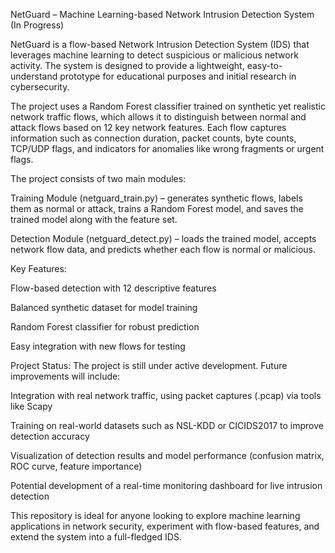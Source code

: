 NetGuard – Machine Learning-based Network Intrusion Detection System (In Progress)

NetGuard is a flow-based Network Intrusion Detection System (IDS) that leverages machine learning to detect suspicious or malicious network activity. The system is designed to provide a lightweight, easy-to-understand prototype for educational purposes and initial research in cybersecurity.

The project uses a Random Forest classifier trained on synthetic yet realistic network traffic flows, which allows it to distinguish between normal and attack flows based on 12 key network features. Each flow captures information such as connection duration, packet counts, byte counts, TCP/UDP flags, and indicators for anomalies like wrong fragments or urgent flags.

The project consists of two main modules:

Training Module (netguard_train.py) – generates synthetic flows, labels them as normal or attack, trains a Random Forest model, and saves the trained model along with the feature set.

Detection Module (netguard_detect.py) – loads the trained model, accepts network flow data, and predicts whether each flow is normal or malicious.

Key Features:

Flow-based detection with 12 descriptive features

Balanced synthetic dataset for model training

Random Forest classifier for robust prediction

Easy integration with new flows for testing

Project Status:
The project is still under active development. Future improvements will include:

Integration with real network traffic, using packet captures (.pcap) via tools like Scapy

Training on real-world datasets such as NSL-KDD or CICIDS2017 to improve detection accuracy

Visualization of detection results and model performance (confusion matrix, ROC curve, feature importance)

Potential development of a real-time monitoring dashboard for live intrusion detection

This repository is ideal for anyone looking to explore machine learning applications in network security, experiment with flow-based features, and extend the system into a full-fledged IDS.